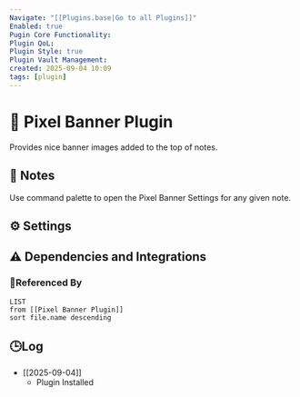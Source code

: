 ```yaml
---
Navigate: "[[Plugins.base|Go to all Plugins]]"
Enabled: true
Pugin Core Functionality:
Plugin QoL:
Plugin Style: true
Plugin Vault Management:
created: 2025-09-04 10:09
tags: [plugin]
---
```

# 🔌 Pixel Banner Plugin

Provides nice banner images added to the top of notes.

## 📝 Notes

Use command palette to open the Pixel Banner Settings for any given note.

## ⚙️ Settings

## ⚠️ Dependencies and Integrations

### 🔗Referenced By

```dataview
LIST
from [[Pixel Banner Plugin]]
sort file.name descending
```

## 🕒Log

- [[2025-09-04]]
	- Plugin Installed
